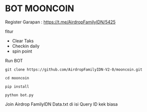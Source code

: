 # BOT MOONCOIN 

Register Garapan : https://t.me/AirdropFamilyIDN/5425

fitur
- Clear Taks
- Checkin daily
- spin point

Run BOT

```
git clone https://github.com/AirdropFamilyIDN-V2-0/mooncoin.git
```
```
cd mooncoin
```
```
pip install
```
```
python bot.py
```

Join Airdrop FamilyIDN
Data.txt di isi Query ID kek biasa
